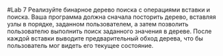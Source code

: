#Lab 7
Реализуйте бинарное дерево поиска с операциями вставки и поиска. Ваша программа должна сначала посторить дерево, вставляя узлы в порядке, заданном пользователем, а затем позволить пользователю выполнить поиск заданного значения в дереве. После каждой вставки выводите предварительный обход дерева, что бы пользователь мог видеть его текущее состояние.